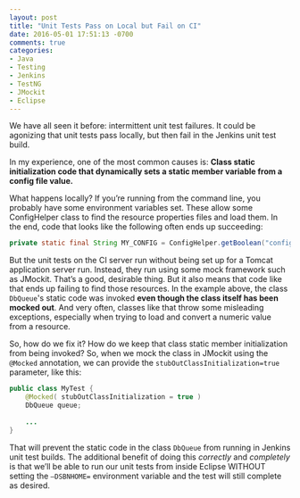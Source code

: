 ```yaml
---
layout: post
title: "Unit Tests Pass on Local but Fail on CI"
date: 2016-05-01 17:51:13 -0700
comments: true
categories: 
- Java
- Testing
- Jenkins
- TestNG
- JMockit
- Eclipse
---
```


We have all seen it before: intermittent unit test failures.
It could be agonizing that unit tests pass locally, but then fail in the Jenkins unit test build.

In my experience, one of the most common causes is:
**Class static initialization code that dynamically sets a static member variable from a config file value.**

What happens locally?
If you’re running from the command line, you probably have some environment variables set. 
These allow some ConfigHelper class to find the resource properties files and load them. 
In the end, code that looks like the following often ends up succeeding:

``` java DbQueue class
private static final String MY_CONFIG = ConfigHelper.getBoolean("config_key", false);
```

But the unit tests on the CI server run without being set up for a Tomcat application server run. 
Instead, they run using some mock framework such as JMockit.
That’s a good, desirable thing.
But it also means that code like that ends up failing to find those resources.
In the example above, the class `DbQueue`'s static code was invoked **even though the class itself has been mocked out**.
And very often, classes like that throw some misleading exceptions, especially when trying to load and convert a numeric value from a resource.

So, how do we fix it?
How do we keep that class static member initialization from being invoked? So, when we mock the class in JMockit using the `@Mocked` annotation, we can provide the `stubOutClassInitialization=true` parameter, like this:

``` java Mock with JMockit
public class MyTest {
    @Mocked( stubOutClassInitialization = true )
    DbQueue queue;
    
    ...
}
```

That will prevent the static code in the class `DbQueue` from running in Jenkins unit test builds.
The additional benefit of doing this *correctly* and *completely* is that we’ll be able to run our unit tests from inside Eclipse WITHOUT setting the `–DSBNHOME=` environment variable and the test will still complete as desired.